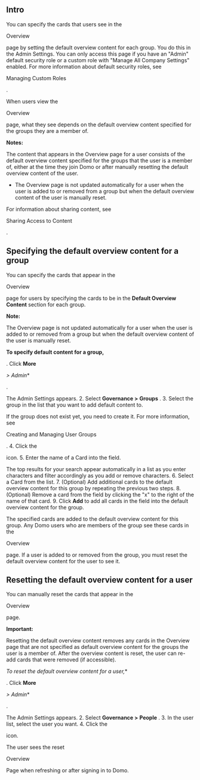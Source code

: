 

Intro
-------

You can specify the cards that users see in the

Overview

page by setting the default overview content for each group. You do this in the Admin Settings. You can only access this page if you have an "Admin" default security role or a custom role with "Manage All Company Settings" enabled. For more information about default security roles, see

Managing Custom Roles

.


 When users view the

Overview

page, what they see depends on the default overview content specified for the groups they are a member of.


**Notes:**

 The content that appears in the Overview page for a user consists of the default overview content specified for the groups that the user is a member of, either at the time they join Domo or after manually resetting the default overview content of the user.
* The Overview page is not updated automatically for a user when the user is added to or removed from a group but when the default overview content of the user is manually reset.

For information about sharing content, see

Sharing Access to Content

.


 Specifying the default overview content for a group
-----------------------------------------------------

You can specify the cards that appear in the

Overview

page for users by specifying the cards to be in the
 **Default Overview Content**
 section for each group.


**Note:**


 The Overview page is not updated automatically for a user when the user is added to or removed from a group but when the default overview content of the user is manually reset.


**To specify default content for a group,**

. Click
 **More**

*> Admin**

.


 The Admin Settings appears.
2. Select
 **Governance >**
**Groups**
 .
3. Select the group in the list that you want to add default content to.


 If the group does not exist yet, you need to create it. For more information, see

Creating and Managing User Groups

.
4. Click the

icon.
5. Enter the name of a Card into the field.


 The top results for your search appear automatically in a list as you enter characters and filter accordingly as you add or remove characters.
6. Select a Card from the list.
7. (Optional) Add additional cards to the default overview content for this group by repeating the previous two steps.
8. (Optional) Remove a card from the field by clicking the "x" to the right of the name of that card.
9. Click
 **Add**
 to add all cards in the field into the default overview content for the group.

The specified cards are added to the default overview content for this group. Any Domo users who are members of the group see these cards in the

Overview

page. If a user is added to or removed from the group, you must reset the default overview content for the user to see it.


 Resetting the default overview content for a user
---------------------------------------------------

You can manually reset the cards that appear in the

Overview

page.


**Important:**

Resetting the default overview content removes any cards in the Overview page that are not specified as default overview content for the groups the user is a member of. After the overview content is reset, the user can re-add cards that were removed (if accessible).

*To reset the default overview content for a user,**

. Click
 **More**

*> Admin**

.


 The Admin Settings appears.
2. Select
 **Governance >**
**People**
 .
3. In the user list, select the user you want.
4. Click the

icon.


 The user sees the reset

Overview

Page when refreshing or after signing in to Domo.


